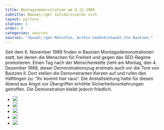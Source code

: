 ```yaml
---
title: Montagsdemonstration am 4.12.1989
subtitle: B&uuml;rger solidarisieren sich
layout: picture
station: 1
order: 6
categories: sources
sources: "J&uuml;rgen Matschie, Archiv Gedenkst&auml;tte Bautzen."
---
```

Seit dem 6. November 1989 finden in Bautzen Montagsdemonstrationen statt, bei denen die Menschen f&uuml;r Freiheit und gegen das SED-Regime protestieren. Einen Tag nach der Menschenkette zieht am Montag, den 4. Dezember 1989, dieser Demonstrationszug erstmals auch vor die Tore von Bautzen II. Dort stellen die Demonstranten Kerzen auf und rufen den H&auml;ftlingen zu: &ldquo;Ihr kommt hier raus&rdquo;. Die Anstaltsleitung hatte f&uuml;r diesen Abend aus Angst vor &Uuml;bergriffen erh&ouml;hte Sicherheitsvorkehrungen getroffen. Die Demonstration bleibt jedoch friedlich.

<ul class="carousel">
	<li><a href="{{ site.url }}/assets/station-photos/1_D_BautzenerBuerger_Montagsdemo4-12-89_JuergenMatschie.jpg" data-lightbox="gallery-1"><img src="{{ site.url }}/assets/station-photos/1_D_BautzenerBuerger_Montagsdemo4-12-89_JuergenMatschie.jpg"></a></li>
	<li><a href="{{ site.url }}/assets/station-photos/1_D_BautzenerBuerger_Quelle_Montagsdemo2_4-12-89_JuergenMatschie.jpg" data-lightbox="gallery-1"><img src="{{ site.url }}/assets/station-photos/1_D_BautzenerBuerger_Quelle_Montagsdemo2_4-12-89_JuergenMatschie.jpg"></a></li>
	<li><a href="{{ site.url }}/assets/station-photos/1_D_BautzenerBuerger_Quelle_Montagsdemo3_4-12-89_JuergenMatschie.jpg" data-lightbox="gallery-1"><img src="{{ site.url }}/assets/station-photos/1_D_BautzenerBuerger_Quelle_Montagsdemo3_4-12-89_JuergenMatschie.jpg"></a></li>
	<li><a href="{{ site.url }}/assets/station-photos/1_D_BautzenerBuerger_Quelle_Montagsdemon5_4-12-1989_JuergenMatschie.jpg" data-lightbox="gallery-1"><img src="{{ site.url }}/assets/station-photos/1_D_BautzenerBuerger_Quelle_Montagsdemon5_4-12-1989_JuergenMatschie.jpg"></a></li>
	<li><a href="{{ site.url }}/assets/station-photos/1_D_BautzenerBuerger_Quelle_Montagssdemo4_4-12-89_JuergenMatschie_2.jpg" data-lightbox="gallery-1"><img src="{{ site.url }}/assets/station-photos/1_D_BautzenerBuerger_Quelle_Montagssdemo4_4-12-89_JuergenMatschie_2.jpg"></a></li>
</ul>